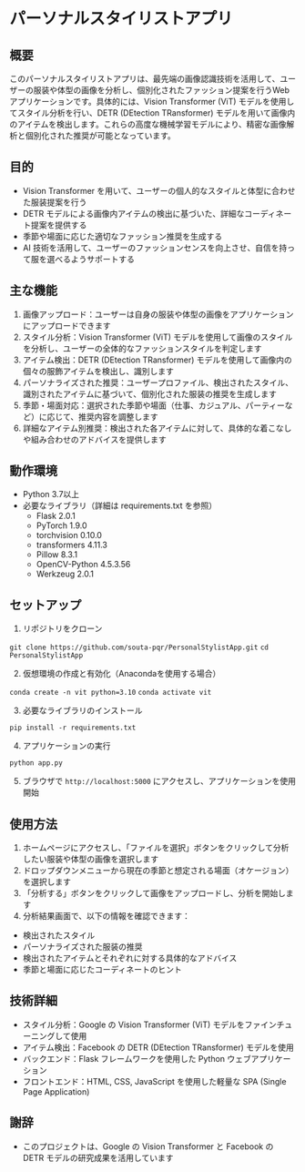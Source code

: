 # パーソナルスタイリストアプリ

## 概要
このパーソナルスタイリストアプリは、最先端の画像認識技術を活用して、ユーザーの服装や体型の画像を分析し、個別化されたファッション提案を行うWebアプリケーションです。具体的には、Vision Transformer (ViT) モデルを使用してスタイル分析を行い、DETR (DEtection TRansformer) モデルを用いて画像内のアイテムを検出します。これらの高度な機械学習モデルにより、精密な画像解析と個別化された推奨が可能となっています。

## 目的
- Vision Transformer を用いて、ユーザーの個人的なスタイルと体型に合わせた服装提案を行う
- DETR モデルによる画像内アイテムの検出に基づいた、詳細なコーディネート提案を提供する
- 季節や場面に応じた適切なファッション推奨を生成する
- AI 技術を活用して、ユーザーのファッションセンスを向上させ、自信を持って服を選べるようサポートする

## 主な機能
1. 画像アップロード：ユーザーは自身の服装や体型の画像をアプリケーションにアップロードできます
2. スタイル分析：Vision Transformer (ViT) モデルを使用して画像のスタイルを分析し、ユーザーの全体的なファッションスタイルを判定します
3. アイテム検出：DETR (DEtection TRansformer) モデルを使用して画像内の個々の服飾アイテムを検出し、識別します
4. パーソナライズされた推奨：ユーザープロファイル、検出されたスタイル、識別されたアイテムに基づいて、個別化された服装の推奨を生成します
5. 季節・場面対応：選択された季節や場面（仕事、カジュアル、パーティーなど）に応じて、推奨内容を調整します
6. 詳細なアイテム別推奨：検出された各アイテムに対して、具体的な着こなしや組み合わせのアドバイスを提供します

## 動作環境
- Python 3.7以上
- 必要なライブラリ（詳細は requirements.txt を参照）
  - Flask 2.0.1
  - PyTorch 1.9.0
  - torchvision 0.10.0
  - transformers 4.11.3
  - Pillow 8.3.1
  - OpenCV-Python 4.5.3.56
  - Werkzeug 2.0.1

## セットアップ
1. リポジトリをクローン

```git clone https://github.com/souta-pqr/PersonalStylistApp.git```
```cd PersonalStylistApp```

2. 仮想環境の作成と有効化（Anacondaを使用する場合）

```conda create -n vit python=3.10```
```conda activate vit```

3. 必要なライブラリのインストール

```pip install -r requirements.txt```

4. アプリケーションの実行

```python app.py```

5. ブラウザで `http://localhost:5000` にアクセスし、アプリケーションを使用開始

## 使用方法
1. ホームページにアクセスし、「ファイルを選択」ボタンをクリックして分析したい服装や体型の画像を選択します
2. ドロップダウンメニューから現在の季節と想定される場面（オケージョン）を選択します
3. 「分析する」ボタンをクリックして画像をアップロードし、分析を開始します
4. 分析結果画面で、以下の情報を確認できます：
- 検出されたスタイル
- パーソナライズされた服装の推奨
- 検出されたアイテムとそれぞれに対する具体的なアドバイス
- 季節と場面に応じたコーディネートのヒント

## 技術詳細
- スタイル分析：Google の Vision Transformer (ViT) モデルをファインチューニングして使用
- アイテム検出：Facebook の DETR (DEtection TRansformer) モデルを使用
- バックエンド：Flask フレームワークを使用した Python ウェブアプリケーション
- フロントエンド：HTML, CSS, JavaScript を使用した軽量な SPA (Single Page Application)


## 謝辞
- このプロジェクトは、Google の Vision Transformer と Facebook の DETR モデルの研究成果を活用しています